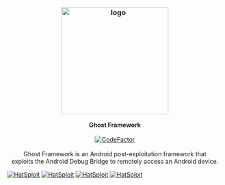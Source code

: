 <h3 align="center"><img src="https://user-images.githubusercontent.com/54115104/116760735-6da1e780-aa1e-11eb-8c6f-530386487671.png" alt="logo" height="250px"></h3>

<p align="center">
    <b>Ghost Framework</b><br>
    <br>
    <a href="https://www.codefactor.io/repository/github/entysec/ghost"><img src="https://www.codefactor.io/repository/github/entysec/ghost/badge" alt="CodeFactor" /></a><br>
    <br>
    Ghost Framework is an Android post-exploitation framework that
    <br>exploits the Android Debug Bridge to remotely access an Android device.
    <br>
</p>

[![HatSploit](https://github-readme-stats.vercel.app/api/pin/?username=entysec&repo=hatsploit&show_icons=true&include_all_commits=true&theme=react&cache_seconds=3200&hide_border=true&layout=compact)](https://github.com/entysec/hatsploit)
[![HatSploit](https://github-readme-stats.vercel.app/api/pin/?username=entysec&repo=hatsploit&show_icons=true&include_all_commits=true&theme=react&cache_seconds=3200&hide_border=true&layout=compact)](https://github.com/entysec/hatsploit)
[![HatSploit](https://github-readme-stats.vercel.app/api/pin/?username=entysec&repo=hatsploit&show_icons=true&include_all_commits=true&theme=react&cache_seconds=3200&hide_border=true&layout=compact)](https://github.com/entysec/hatsploit)
[![HatSploit](https://github-readme-stats.vercel.app/api/pin/?username=entysec&repo=hatsploit&show_icons=true&include_all_commits=true&theme=react&cache_seconds=3200&hide_border=true&layout=compact)](https://github.com/entysec/hatsploit)
